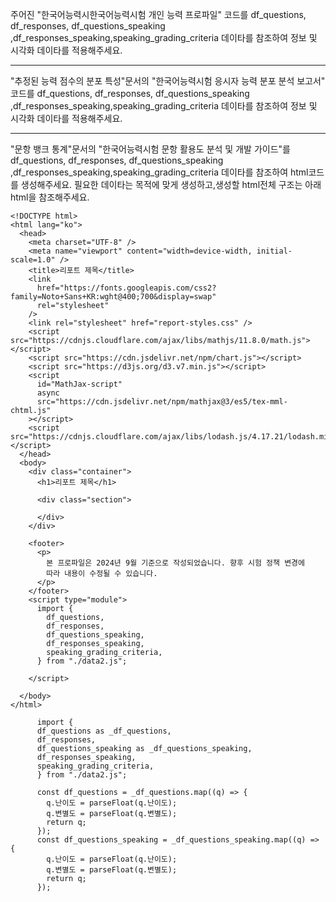 주어진 "한국어능력시한국어능력시험 개인 능력 프로파일" 코드를 df_questions, df_responses, df_questions_speaking ,df_responses_speaking,speaking_grading_criteria 데이타를 참조하여 정보 및 시각화 데이타를 적용해주세요.

---

"추정된 능력 점수의 분포 특성"문서의 "한국어능력시험 응시자 능력 분포 분석 보고서" 코드를 df_questions, df_responses, df_questions_speaking ,df_responses_speaking,speaking_grading_criteria 데이타를 참조하여 정보 및 시각화 데이타를 적용해주세요.

---

"문항 뱅크 통계"문서의 "한국어능력시험 문항 활용도 분석 및 개발 가이드"를 df_questions, df_responses, df_questions_speaking ,df_responses_speaking,speaking_grading_criteria 데이타를 참조하여 html코드를 생성해주세요.
필요한 데이타는 목적에 맞게 생성하고,생성할 html전체 구조는 아래 html을 참조해주세요.
```
<!DOCTYPE html>
<html lang="ko">
  <head>
    <meta charset="UTF-8" />
    <meta name="viewport" content="width=device-width, initial-scale=1.0" />
    <title>리포트 제목</title>
    <link
      href="https://fonts.googleapis.com/css2?family=Noto+Sans+KR:wght@400;700&display=swap"
      rel="stylesheet"
    />
    <link rel="stylesheet" href="report-styles.css" />
    <script src="https://cdnjs.cloudflare.com/ajax/libs/mathjs/11.8.0/math.js"></script>
    <script src="https://cdn.jsdelivr.net/npm/chart.js"></script>
    <script src="https://d3js.org/d3.v7.min.js"></script> 
    <script
      id="MathJax-script"
      async
      src="https://cdn.jsdelivr.net/npm/mathjax@3/es5/tex-mml-chtml.js"
    ></script>
    <script src="https://cdnjs.cloudflare.com/ajax/libs/lodash.js/4.17.21/lodash.min.js"></script>
  </head>
  <body>
    <div class="container">
      <h1>리포트 제목</h1>

      <div class="section">

      </div>
    </div>

    <footer>
      <p>
        본 프로파일은 2024년 9월 기준으로 작성되었습니다. 향후 시험 정책 변경에
        따라 내용이 수정될 수 있습니다.
      </p>
    </footer>
    <script type="module">
      import {
        df_questions,
        df_responses,
        df_questions_speaking,
        df_responses_speaking,
        speaking_grading_criteria,
      } from "./data2.js";

    </script>

  </body>
</html>

```
```
      import {
      df_questions as _df_questions,
      df_responses,
      df_questions_speaking as _df_questions_speaking,
      df_responses_speaking,
      speaking_grading_criteria,
      } from "./data2.js";

      const df_questions = _df_questions.map((q) => {
        q.난이도 = parseFloat(q.난이도);
        q.변별도 = parseFloat(q.변별도);
        return q;
      });
      const df_questions_speaking = _df_questions_speaking.map((q) => {
        q.난이도 = parseFloat(q.난이도);
        q.변별도 = parseFloat(q.변별도);
        return q;
      });
```